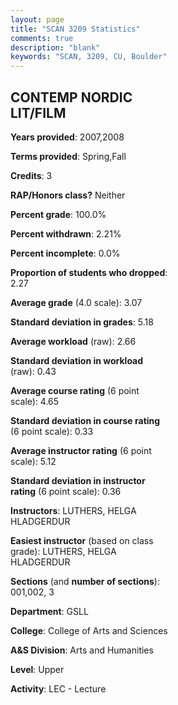 ```yaml
---
layout: page
title: "SCAN 3209 Statistics"
comments: true
description: "blank"
keywords: "SCAN, 3209, CU, Boulder"
--- 
```

<head>
<script src="https://ajax.googleapis.com/ajax/libs/jquery/2.1.3/jquery.min.js"></script>
<script src="https://dl.dropboxusercontent.com/s/pc42nxpaw1ea4o9/highcharts.js?dl=0"></script>
<!-- <script src="../assets/js/highcharts.js"></script> -->
<style type="text/css">@font-face {
	font-family: "Bebas Neue";
	src: url(https://www.filehosting.org/file/details/544349/BebasNeue%20Regular.otf) format("opentype");
	}
	h1.Bebas { 
		font-family: "Bebas Neue", Verdana, Tahoma;
	}
</style>
</head>
<body>
	<div id="container" style="float: right; width: 45%; height: 88%; margin-left: 2.5%; margin-right: 2.5%;"></div>
	<script language="JavaScript">
		$(document).ready(function() {
		var chart = {type: 'column'};
		var title = {text: 'Grade Distribution'};
		var xAxis = {categories: ['A','B','C','D','F'],crosshair: true};
		var yAxis = {min: 0,title: {text: 'Percentage'}};
		var tooltip = {headerFormat: '<center><b><span style="font-size:20px">{point.key}</span></b></center>',
		               pointFormat: '<td style="padding:0"><b>{point.y:.1f}%</b></td>',
		               footerFormat: '</table>',shared: true,useHTML: true};
		var plotOptions = {column: {pointPadding: 0.0,borderWidth: 0}};  
		var credits = {enabled: false};var series= [{name: 'Percent',data: [23.26,61.63,15.12,0.0,0.0,]}];
		var json = {};
		json.chart = chart;
		json.title = title;
		json.tooltip = tooltip;
		json.xAxis = xAxis;
		json.yAxis = yAxis;  
		json.series = series;
		json.plotOptions = plotOptions;  
		json.credits = credits;
		$('#container').highcharts(json);
	});
	</script>
</body>
			   
## CONTEMP NORDIC LIT/FILM

**Years provided**: 2007,2008

**Terms provided**: Spring,Fall

**Credits**: 3

**RAP/Honors class?** Neither

**Percent grade**: 100.0%

**Percent withdrawn**: 2.21%

**Percent incomplete**: 0.0%

**Proportion of students who dropped**: 2.27

**Average grade** (4.0 scale): 3.07

**Standard deviation in grades**: 5.18

**Average workload** (raw): 2.66

**Standard deviation in workload** (raw): 0.43

**Average course rating** (6 point scale): 4.65

**Standard deviation in course rating** (6 point scale): 0.33

**Average instructor rating** (6 point scale): 5.12

**Standard deviation in instructor rating** (6 point scale): 0.36

**Instructors**: LUTHERS, HELGA HLADGERDUR

**Easiest instructor** (based on class grade): LUTHERS, HELGA HLADGERDUR

**Sections** (and **number of sections**): 001,002, 3

**Department**: GSLL

**College**: College of Arts and Sciences

**A&S Division**: Arts and Humanities

**Level**: Upper

**Activity**: LEC - Lecture